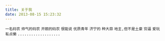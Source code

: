 ```yaml
---
title: 关于我
date: 2013-08-15 15:23:32
---
```

`一名码农`
`帅气的码农`
`开朗的码农`
`很能说`
`优质青年`
`济宁的`
`种大蒜`
`地主,但不是土豪`
`穷逼`
`爱玩`
`有点懒`
`...................`
